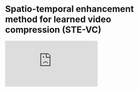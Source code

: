 # Spatio-temporal enhancement method for learned video compression (STE-VC)

![overview_STEVC.pdf](https://github.com/isymwang/STE-VC/blob/main/fig/overview_STEVC.pdf)

